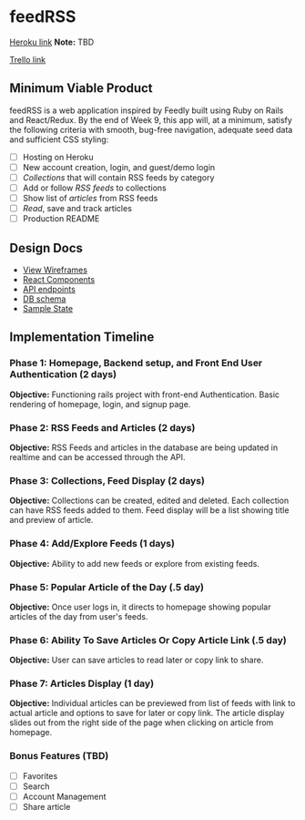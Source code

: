 # feedRSS

[Heroku link][heroku] **Note:** TBD

[Trello link][trello]

[heroku]: http://www.herokuapp.com
[trello]: https://trello.com/b/RVGW0ZSR/feedrss

## Minimum Viable Product

feedRSS is a web application inspired by Feedly built using Ruby on Rails
and React/Redux.  By the end of Week 9, this app will, at a minimum, satisfy the
following criteria with smooth, bug-free navigation, adequate seed data and
sufficient CSS styling:

- [ ] Hosting on Heroku
- [ ] New account creation, login, and guest/demo login
- [ ] *Collections* that will contain RSS feeds by category
- [ ] Add or follow *RSS feeds* to collections
- [ ] Show list of *articles* from RSS feeds
- [ ] *Read*, save and track articles
- [ ] Production README

## Design Docs
* [View Wireframes][wireframes]
* [React Components][components]
* [API endpoints][api-endpoints]
* [DB schema][schema]
* [Sample State][sample-state]

[wireframes]: wireframes
[components]: component-hierarchy.md
[sample-state]: sample-state.md
[api-endpoints]: api-endpoints.md
[schema]: schema.md

## Implementation Timeline

### Phase 1: Homepage, Backend setup, and Front End User Authentication (2 days)

**Objective:** Functioning rails project with front-end Authentication. Basic rendering of homepage, login, and signup page.

### Phase 2: RSS Feeds and Articles (2 days)

**Objective:** RSS Feeds and articles in the database are being updated in realtime and can be accessed through the API.

### Phase 3: Collections, Feed Display (2 days)

**Objective:** Collections can be created, edited and deleted. Each collection can have RSS feeds added to them. Feed display will be a list showing title and preview of article.

### Phase 4: Add/Explore Feeds (1 days)

**Objective:** Ability to add new feeds or explore from existing feeds.

### Phase 5: Popular Article of the Day (.5 day)

**Objective:** Once user logs in, it directs to homepage showing popular articles of the day from user's feeds.

### Phase 6: Ability To Save Articles Or Copy Article Link (.5 day)

**Objective:** User can save articles to read later or copy link to share.

### Phase 7: Articles Display (1 day)

**Objective:** Individual articles can be previewed from list of feeds with link to actual article and options to save for later or copy link. The article display slides out from the right side of the page when clicking on article from homepage.  

### Bonus Features (TBD)
- [ ] Favorites
- [ ] Search
- [ ] Account Management
- [ ] Share article
